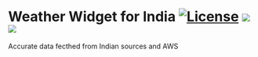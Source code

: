 # Weather Widget for India [![License](https://img.shields.io/github/license/pranjal2041/weatherWidget.svg?color=green)](https://github.com/Pranjal2041/weatherWidget/blob/master/LICENSE.txt) [![](https://img.shields.io/github/commits-since/pranjal2041/weatherWidget/v0.1.svg?color=informational)](https://github.com/Pranjal2041/weatherWidget/tree/02e2a294518bc173c1a63af669f6f0fde5d325ac) ![](https://img.shields.io/github/languages/top/pranjal2041/weatherWidget.svg?color=red)

Accurate data fecthed from Indian sources and AWS 

